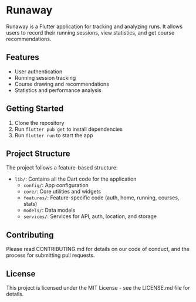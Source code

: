 # Runaway

Runaway is a Flutter application for tracking and analyzing runs. It allows users to record their running sessions, view statistics, and get course recommendations.

## Features

- User authentication
- Running session tracking
- Course drawing and recommendations
- Statistics and performance analysis

## Getting Started

1. Clone the repository
2. Run `flutter pub get` to install dependencies
3. Run `flutter run` to start the app

## Project Structure

The project follows a feature-based structure:

- `lib/`: Contains all the Dart code for the application
    - `config/`: App configuration
    - `core/`: Core utilities and widgets
    - `features/`: Feature-specific code (auth, home, running, courses, stats)
    - `models/`: Data models
    - `services/`: Services for API, auth, location, and storage

## Contributing

Please read CONTRIBUTING.md for details on our code of conduct, and the process for submitting pull requests.

## License

This project is licensed under the MIT License - see the LICENSE.md file for details.